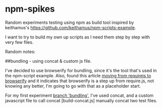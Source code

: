# npm-spikes
Random experiments testing using npm as build tool inspired by  keithamus's https://github.com/keithamus/npm-scripts-example. 

I want to try to build my own up scripts as I need them step by step with very few files. 

Random notes:

##bundling - using concat & custom js file.

I've decided to use browserify for bundling, since it's the tool that's used in the npm-script example. Also, found this article 
[moving from requirejs to browserify](http://orizens.com/wp/topics/a-journey-from-require-js-to-browserify/) and it indicates that browserify is a step up from require.js, not knowing any better, I'm going to go with that as a placeholder start.

For my first experiment [branch 'bundling'](../../tree/concat), I've used concat, and a custom javascript file to call concat [build-concat.js] manually concat two test files. 
